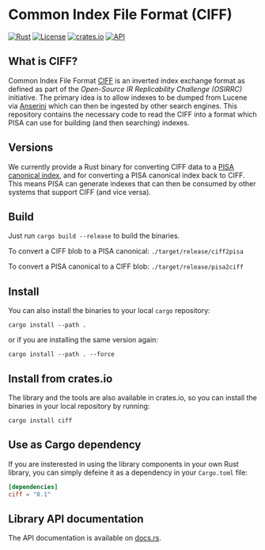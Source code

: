 # Common Index File Format (CIFF)

[![Rust](https://github.com/pisa-engine/ciff/workflows/Rust/badge.svg)](https://github.com/pisa-engine/ciff/actions?query=workflow%3ARust)
[![License](https://img.shields.io/github/license/pisa-engine/ciff)](https://github.com/pisa-engine/ciff/blob/master/LICENSE)
[![crates.io](https://img.shields.io/crates/v/ciff)](https://crates.io/crates/ciff)
[![API](https://docs.rs/ciff/badge.svg)](https://docs.rs/ciff)

## What is CIFF?

Common Index File Format [CIFF](https://github.com/osirrc/ciff/) is an inverted index exchange format as defined as part of the *Open-Source IR Replicability Challenge (OSIRRC)* initiative. The primary idea is to allow indexes to be dumped from Lucene via [Anserini](https://github.com/castorini/anserini) which can then be ingested by other search engines. This repository contains the necessary code to read the CIFF into a format which PISA can use for building (and then searching) indexes.


## Versions
We currently provide a Rust binary for converting CIFF data to a [PISA canonical index](https://pisa.readthedocs.io/en/latest/inverting.html#inverted-index-format), and for converting a PISA canonical index back to CIFF. This means PISA can generate indexes that can then be consumed by other systems that support CIFF (and vice versa).


## Build

Just run `cargo build --release` to build the binaries. 

To convert a CIFF blob to a PISA canonical:
`./target/release/ciff2pisa`

To convert a PISA canonical to a CIFF blob:
`./target/release/pisa2ciff`

## Install

You can also install the binaries to your local `cargo` repository:

```
cargo install --path .
```

or if you are installing the same version again:

```
cargo install --path . --force
```

## Install from crates.io

The library and the tools are also available in crates.io, so you can install the binaries in your local repository by running:

```
cargo install ciff
```

## Use as Cargo dependency

If you are insterested in using the library components in your own Rust library, you can simply defeine it as a dependency in your `Cargo.toml` file:

```toml
[dependencies]
ciff = "0.1"
```

## Library API documentation

The API documentation is available on [docs.rs](https://docs.rs/ciff).
